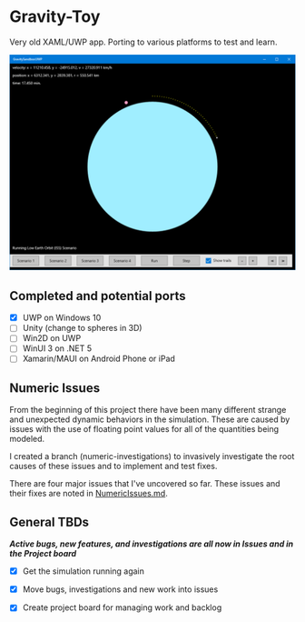 # Gravity-Toy
Very old XAML/UWP app. Porting to various platforms to test and learn.


![Screenshot of UWP app](Images/UWP-Screenshot.png)

## Completed and potential ports
- [x] UWP on Windows 10
- [ ] Unity (change to spheres in 3D)
- [ ] Win2D on UWP
- [ ] WinUI 3 on .NET 5
- [ ] Xamarin/MAUI on Android Phone or iPad

## Numeric Issues
From the beginning of this project there have been many different strange and unexpected dynamic behaviors in the simulation. These are caused by issues with the use of floating point values for all of the quantities being modeled.

I created a branch (numeric-investigations) to invasively investigate the root causes of these issues and to implement and test fixes.

There are four major issues that I've uncovered so far. These issues and their fixes are noted in
 [NumericIssues.md](https://github.com/ezocher/Gravity-Toy/blob/master/Design%20and%20Notes/NumericIssues.md).

## General TBDs
***Active bugs, new features, and investigations are all now in Issues and in the Project board***
- [x] Get the simulation running again
- [x] Move bugs, investigations and new work into issues
- [x] Create project board for managing work and backlog


